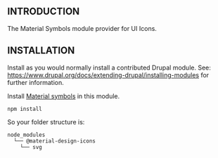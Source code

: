 ## INTRODUCTION

The Material Symbols module provider for UI Icons.

## INSTALLATION

Install as you would normally install a contributed Drupal module.
See: https://www.drupal.org/docs/extending-drupal/installing-modules for further
information.

Install [Material symbols](https://github.com/marella/material-design-icons/tree/main/svg)
in this module.

```shell
npm install
```

So your folder structure is:

```
node_modules
  └── @material-design-icons
    └── svg
```
